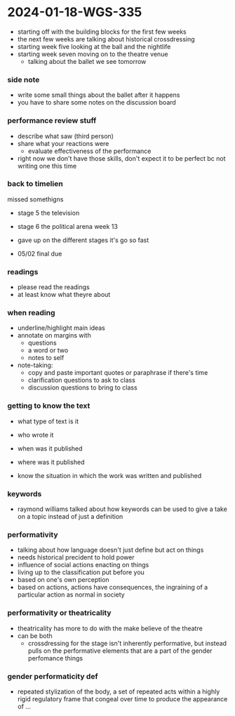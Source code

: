 # 2024-01-18-WGS-335
- starting off with the building blocks for the first few weeks
- the next few weeks are talking about historical crossdressing
- starting week five looking at the ball and the nightlife
- starting week seven moving on to the theatre venue
  - talking about the ballet we see tomorrow

### side note
- write some small things about the ballet after it happens
- you have to share some notes on the discussion board

### performance review stuff
- describe what saw (third person)
- share what your reactions were
  - evaluate effectiveness of the performance
- right now we don't have those skills, don't expect it to be perfect bc not writing one this time

### back to timelien
missed somethigns
- stage 5 the television
- stage 6 the political arena week 13
- gave up on the different stages it's go so fast

- 05/02 final due

### readings
- please read the readings 
- at least know what theyre about 

### when reading 
- underline/highlight main ideas
- annotate on margins with 
  - questions
  - a word or two
  - notes to self
- note-taking:
  - copy and paste important quotes or paraphrase if there's time 
  - clarification questions to ask to class
  - discussion questions to bring to class 

### getting to know the text
- what type of text is it 
- who wrote it 
- when was it published
- where was it published 

- know the situation in which the work was written and published

### keywords
- raymond williams talked about how keywords can be used to give a take on a topic instead of just a definition

### performativity
- talking about how language doesn't just define but act on things
- needs historical precident to hold power 
- influence of social actions enacting on things 
- living up to the classification put before you 
- based on one's own perception 
- based on actions, actions have consequences, the ingraining of a particular action as normal in society

### performativity or theatricality
- theatricality has more to do with the make believe of the theatre
- can be both 
  - crossdressing for the stage isn't inherently performative, but instead pulls on the performative elements that are a part of the gender perfomance things

### gender performaticity def
- repeated stylization of the body, a set of repeated acts within a highly rigid regulatory frame that congeal over time to produce the appearance of ...

